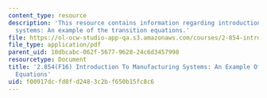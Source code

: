 ```yaml
---
content_type: resource
description: 'This resource contains information regarding introduction to manufacturing
  systems: An example of the transition equations.'
file: https://ol-ocw-studio-app-qa.s3.amazonaws.com/courses/2-854-introduction-to-manufacturing-systems-fall-2016/f00917dcfd8fd2483c2bf650b15fc8c6_MIT2_854F16_TransitionEqu.pdf
file_type: application/pdf
parent_uid: 10dbcabc-062f-5677-9628-24c6d3457998
resourcetype: Document
title: '2.854(F16) Introduction To Manufacturing Systems: An Example Of The Transition
  Equations'
uid: f00917dc-fd8f-d248-3c2b-f650b15fc8c6
---
```

